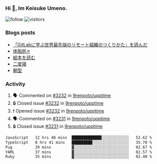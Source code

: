 ### Hi 👋, Im Keisuke Umeno.

<!--
**9renpoto/9renpoto** is a ✨ _special_ ✨ repository because its `README.md` (this file) appears on your GitHub profile.

Here are some ideas to get you started:

- 🔭 I’m currently working on ...
- 🌱 I’m currently learning ...
- 👯 I’m looking to collaborate on ...
- 🤔 I’m looking for help with ...
- 💬 Ask me about ...
- 📫 How to reach me: ...
- 😄 Pronouns: ...
- ⚡ Fun fact: ...
-->

![follow](https://img.shields.io/github/followers/9renpoto?label=Follow&style=social)
![visitors](https://komarev.com/ghpvc/?username=9renpoto&label=Profile%20views&color=0e75b6&style=flat)

### Blogs posts

<!-- BLOG-POST-LIST:START -->
- [「GitLabに学ぶ世界最先端のリモート組織のつくりかた」を読んだ](https://9renpoto.win/entry/2024/09/10/remote_organization)
- [体脂肪↗](https://9renpoto.win/entry/2024/08/12/gaining_fat)
- [絵本を読む](https://9renpoto.win/entry/2024/07/26/picture_book)
- [二度寝](https://9renpoto.win/entry/2024/07/18/going_back_to_sleep)
- [朝型](https://9renpoto.win/entry/2024/05/29/im-an-early)
<!-- BLOG-POST-LIST:END -->

### Activity

<!--START_SECTION:activity-->
1. 🗣 Commented on [#3232](https://github.com/9renpoto/upptime/issues/3232#issuecomment-2364749438) in [9renpoto/upptime](https://github.com/9renpoto/upptime)
2. 🔒 Closed issue [#3232](https://github.com/9renpoto/upptime/issues/3232) in [9renpoto/upptime](https://github.com/9renpoto/upptime)
3. ❗ Opened issue [#3232](https://github.com/9renpoto/upptime/issues/3232) in [9renpoto/upptime](https://github.com/9renpoto/upptime)
4. 🗣 Commented on [#3231](https://github.com/9renpoto/upptime/issues/3231#issuecomment-2364736655) in [9renpoto/upptime](https://github.com/9renpoto/upptime)
5. 🔒 Closed issue [#3231](https://github.com/9renpoto/upptime/issues/3231) in [9renpoto/upptime](https://github.com/9renpoto/upptime)
<!--END_SECTION:activity-->

<!--START_SECTION:waka-->

```txt
JavaScript   12 hrs 48 mins  █████████████░░░░░░░░░░░░   52.62 %
TypeScript   8 hrs 41 mins   █████████░░░░░░░░░░░░░░░░   35.70 %
Pug          39 mins         ▓░░░░░░░░░░░░░░░░░░░░░░░░   02.67 %
YAML         37 mins         ▓░░░░░░░░░░░░░░░░░░░░░░░░   02.57 %
Ruby         35 mins         ▓░░░░░░░░░░░░░░░░░░░░░░░░   02.40 %
```

<!--END_SECTION:waka-->
